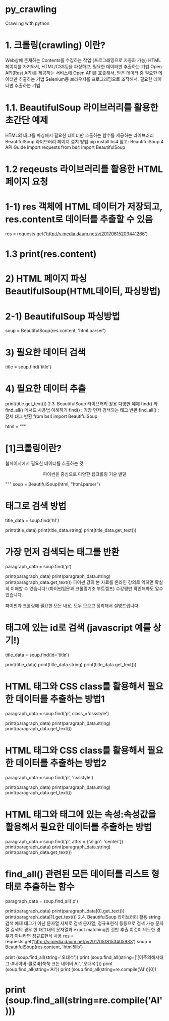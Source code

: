# py_crawling
Crawling with python

# 1. 크롤링(crawling) 이란?
Web상에 존재하는 Contents를 수집하는 작업 (프로그래밍으로 자동화 가능)
HTML 페이지를 가져와서, HTML/CSS등을 파싱하고, 필요한 데이터만 추출하는 기법
Open API(Rest API)를 제공하는 서비스에 Open API를 호출해서, 받은 데이터 중 필요한 데이터만 추출하는 기법
Selenium등 브라우저를 프로그래밍으로 조작해서, 필요한 데이터만 추출하는 기법

# 1.1. BeautifulSoup 라이브러리를 활용한 초간단 예제
HTML의 태그를 파싱해서 필요한 데이터만 추출하는 함수를 제공하는 라이브러리
BeautifulSoup 라이브러리 페이지
설치 방법
pip install bs4
참고: BeautifulSoup 4 API Guide
import requests
from bs4 import BeautifulSoup

# 1.2 reqeusts 라이브러리를 활용한 HTML 페이지 요청 
# 1-1) res 객체에 HTML 데이터가 저장되고, res.content로 데이터를 추출할 수 있음
res = requests.get('http://v.media.daum.net/v/20170615203441266')

# 1.3 print(res.content)
# 2) HTML 페이지 파싱 BeautifulSoup(HTML데이터, 파싱방법)
# 2-1) BeautifulSoup 파싱방법
soup = BeautifulSoup(res.content, 'html.parser')

# 3) 필요한 데이터 검색
title = soup.find('title')

# 4) 필요한 데이터 추출
print(title.get_text())
2.3. BeautifulSoup 라이브러리 활용 다양한 예제
find() 와 find_all() 메서드 사용법 이해하기
find() : 가장 먼저 검색되는 태그 반환
find_all() : 전체 태그 반환
from bs4 import BeautifulSoup

html = """
<html> 
    <body>
        <h1 id='title'>[1]크롤링이란?</h1>
        <p class='cssstyle'>웹페이지에서 필요한 데이터를 추출하는 것</p>
        <p id='body' align='center'>파이썬을 중심으로 다양한 웹크롤링 기술 발달</p>
    </body>
</html>
"""
soup = BeautifulSoup(html, "html.parser")

# 태그로 검색 방법
title_data = soup.find('h1')

print(title_data)
print(title_data.string)
print(title_data.get_text())
# 가장 먼저 검색되는 태그를 반환
paragraph_data = soup.find('p')

print(paragraph_data)
print(paragraph_data.string)
print(paragraph_data.get_text())
파이썬 강의
본 자료를 온라인 강의로 익히면 확실히 이해할 수 있습니다! (파이썬입문과 크롤링기초 부트캠프)
수강평만 확인해봐도 알수 있습니다.

파이썬과 크롤링에 필요한 모든 내용, 모두 모으고 정리해서 설명드립니다.

 
# 태그에 있는 id로 검색 (javascript 예를 상기!)
title_data = soup.find(id='title')

print(title_data)
print(title_data.string)
print(title_data.get_text())
# HTML 태그와 CSS class를 활용해서 필요한 데이터를 추출하는 방법1
paragraph_data = soup.find('p', class_='cssstyle')

print(paragraph_data)
print(paragraph_data.string)
print(paragraph_data.get_text())
# HTML 태그와 CSS class를 활용해서 필요한 데이터를 추출하는 방법2
paragraph_data = soup.find('p', 'cssstyle')

print(paragraph_data)
print(paragraph_data.string)
print(paragraph_data.get_text())
# HTML 태그와 태그에 있는 속성:속성값을 활용해서 필요한 데이터를 추출하는 방법
paragraph_data = soup.find('p', attrs = {'align': 'center'})
print(paragraph_data)
print(paragraph_data.string)
print(paragraph_data.get_text())
# find_all() 관련된 모든 데이터를 리스트 형태로 추출하는 함수
paragraph_data = soup.find_all('p')

print(paragraph_data)
print(paragraph_data[0].get_text())
print(paragraph_data[1].get_text())
2.4. BeautifulSoup 라이브러리 활용 string 검색 예제
태그가 아닌 문자열 자체로 검색
문자열, 정규표현식 등등으로 검색 가능
문자열 검색의 경우 한 태그내의 문자열과 exact matching인 것만 추출
이것이 의도한 경우가 아니라면 정규표현식 사용
res = requests.get('http://v.media.daum.net/v/20170518153405933')
soup = BeautifulSoup(res.content, 'html5lib')

print (soup.find_all(string='오대석'))
print (soup.find_all(string=['[이주의해시태그-#네이버-클로바]쑥쑥 크는 네이버 AI', '오대석']))
print (soup.find_all(string='AI'))
print (soup.find_all(string=re.compile('AI'))[0])
# print (soup.find_all(string=re.compile('AI')))
